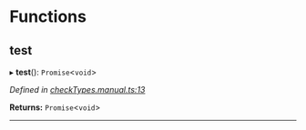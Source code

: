 

# Functions

<a id="test"></a>

##  test

▸ **test**(): `Promise`<`void`>

*Defined in [checkTypes.manual.ts:13](https://github.com/polkadot-js/api/blob/833b49d/packages/api/src/checkTypes.manual.ts#L13)*

**Returns:** `Promise`<`void`>

___

